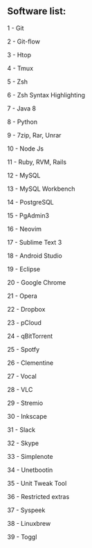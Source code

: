 ## Software list:

1 - Git

2 - Git-flow

3 - Htop

4 - Tmux

5 - Zsh

6 - Zsh Syntax Highlighting

7 - Java 8

8 - Python

9 - 7zip, Rar, Unrar

10 - Node Js

11 - Ruby, RVM, Rails

12 - MySQL

13 - MySQL Workbench

14 - PostgreSQL

15 - PgAdmin3

16 - Neovim

17 - Sublime Text 3

18 - Android Studio

19 - Eclipse

20 - Google Chrome

21 - Opera

22 - Dropbox

23 - pCloud

24 - qBitTorrent

25 - Spotfy

26 - Clementine

27 - Vocal

28 - VLC

29 - Stremio

30 - Inkscape

31 - Slack

32 - Skype

33 - Simplenote

34 - Unetbootin

35 - Unit Tweak Tool

36 - Restricted extras

37 - Syspeek

38 - Linuxbrew

39 - Toggl
